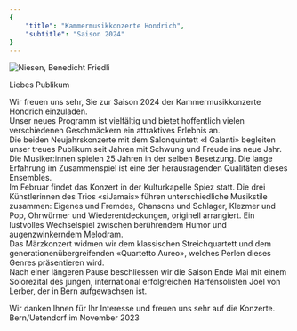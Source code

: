 ```yaml
---
{
    "title": "Kammermusikkonzerte Hondrich",
    "subtitle": "Saison 2024"
}
---
```


![Niesen, Benedicht Friedli](/2024_niesen.jpg)


Liebes Publikum

Wir freuen uns sehr, Sie zur Saison 2024 der Kammermusikkonzerte Hondrich einzuladen.  
Unser neues Programm ist vielfältig und bietet hoffentlich vielen verschiedenen Geschmäckern ein attraktives Erlebnis an.  
Die beiden Neujahrskonzerte mit dem Salonquintett «I Galanti» begleiten unser treues Publikum seit Jahren mit Schwung und
Freude ins neue Jahr. Die Musiker:innen spielen 25 Jahren in der selben Besetzung. Die lange Erfahrung im Zusammenspiel
ist eine der herausragenden Qualitäten dieses Ensembles.  
Im Februar findet das Konzert in der Kulturkapelle Spiez statt. Die drei Künstlerinnen des Trios «siJamais» führen
unterschiedliche Musikstile zusammen: Eigenes und Fremdes, Chansons und Schlager, Klezmer und Pop, Ohrwürmer und
Wiederentdeckungen, originell arrangiert. Ein lustvolles Wechselspiel zwischen berührendem Humor und augenzwinkerndem Melodram.  
Das Märzkonzert widmen wir dem klassischen Streichquartett und dem generationenübergreifenden «Quartetto Aureo», welches
Perlen dieses Genres präsentieren wird.  
Nach einer längeren Pause beschliessen wir die Saison Ende Mai mit einem Solorezital des jungen, international
erfolgreichen Harfensolisten Joel von Lerber, der in Bern aufgewachsen ist.  

Wir danken Ihnen für Ihr Interesse und freuen uns sehr auf die Konzerte.  
Bern/Uetendorf im November 2023
